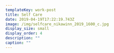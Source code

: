 ```yaml
---
templateKey: work-post
title: Self Care
date: 2019-04-19T17:22:19.743Z
image: /img/selfcare_nikawinn_2019_1600_c.jpg
display_size: small
display_order: 4
description: ""
caption: ""
---
```


